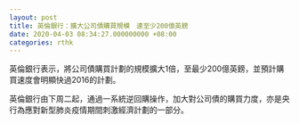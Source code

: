 ```yaml
---
layout: post
title: 英倫銀行：擴大公司債購買規模　達至少200億英鎊
date: 2020-04-03 08:34:27.000000000 +08:00
categories: rthk
---
```


英倫銀行表示，將公司債購買計劃的規模擴大1倍，至最少200億英鎊，並預計購買速度會明顯快過2016的計劃。

英倫銀行由下周二起，通過一系統逆回購操作，加大對公司債的購買力度，亦是央行為應對新型肺炎疫情期間刺激經濟計劃的一部分。
